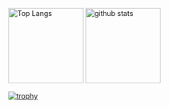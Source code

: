 <p align="left"> 
  <img alt="Top Langs" height="150px" src="https://github-readme-stats.vercel.app/api/top-langs/?username=DaisukeHirabayashi&layout=compact&count_private=true&show_icons=true&theme=onedark" />
  <img alt="github stats" height="150px" src="https://github-readme-stats.vercel.app/api?username=DaisukeHirabayashi&count_private=true&show_icons=true&show_icons=true&theme=onedark" />
</p>

[![trophy](https://github-profile-trophy.vercel.app/?username=DaisukeHirabayashi&theme=onedark&column=7)](https://github.com/ryo-ma/github-profile-trophy)
